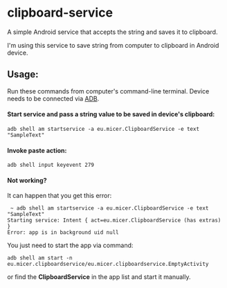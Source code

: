 # clipboard-service
A simple Android service that accepts the string and saves it to clipboard.

I'm using this service to save string from computer to clipboard in Android device.

## Usage:

Run these commands from computer's command-line terminal. Device needs to be connected via [ADB](https://developer.android.com/studio/command-line/adb).

#### Start service and pass a string value to be saved in device's clipboard:
```
adb shell am startservice -a eu.micer.ClipboardService -e text "SampleText"
```

#### Invoke paste action:
```
adb shell input keyevent 279
```


#### Not working?

It can happen that you get this error:
```
 ~ adb shell am startservice -a eu.micer.ClipboardService -e text "SampleText"
Starting service: Intent { act=eu.micer.ClipboardService (has extras) }
Error: app is in background uid null
```

You just need to start the app via command:
```
adb shell am start -n eu.micer.clipboardservice/eu.micer.clipboardservice.EmptyActivity
```
or find the **ClipboardService** in the app list and start it manually.
